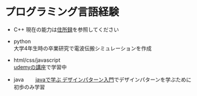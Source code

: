 # プログラミング言語経験

* C++
現在の能力は[住所録](https://github.com/shono1103/Portfolio/tree/main/%E4%BD%8F%E6%89%80%E9%8C%B2)を参照してください

* python  
大学4年生時の卒業研究で電波伝搬シミュレーションを作成

* html/css/javascript  
[udemyの講座](https://www.udemy.com/share/101Wjq3@0q-8nBQcC1x63G2yOIGX16xsKdhbNQ3pNNukrFW0w5hmXz2ZlME9rQj0-njQ4OsM_w==/)で学習中

* java　　
[javaで学ぶ デザインパターン入門](https://www.hyuki.com/dp/)でデザインパターンを学ぶために初歩のみ学習